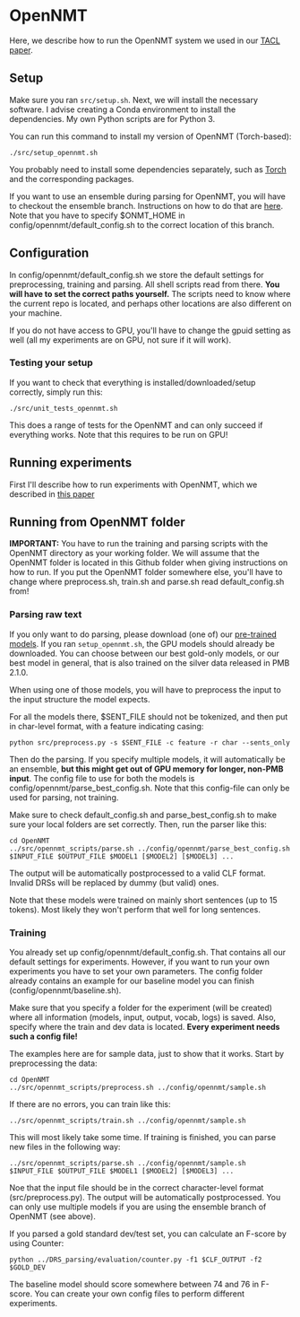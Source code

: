 # OpenNMT

Here, we describe how to run the OpenNMT system we used in our [TACL paper](https://www.mitpressjournals.org/doi/abs/10.1162/tacl_a_00241).

## Setup

Make sure you ran ``src/setup.sh``.  Next, we will install the necessary software. I advise creating a Conda environment to install the dependencies. My own Python scripts are for Python 3.

You can run this command to install my version of OpenNMT (Torch-based):

```
./src/setup_opennmt.sh
```

You probably need to install some dependencies separately, such as [Torch](http://torch.ch/docs/getting-started.html) and the corresponding packages.

If you want to use an ensemble during parsing for OpenNMT, you will have to checkout the ensemble branch. Instructions on how to do that are [here](http://forum.opennmt.net/t/ensemble-decoding/115/11). Note that you have to specify $ONMT_HOME in config/opennmt/default_config.sh to the correct location of this branch.

## Configuration

In config/opennmt/default_config.sh we store the default settings for preprocessing, training and parsing. All shell scripts read from there. **You will have to set the correct paths yourself.** The scripts need to know where the current repo is located, and perhaps other locations are also different on your machine.

If you do not have access to GPU, you'll have to change the gpuid setting as well (all my experiments are on GPU, not sure if it will work).

### Testing your setup ###

If you want to check that everything is installed/downloaded/setup correctly, simply run this:

```
./src/unit_tests_opennmt.sh
```

This does a range of tests for the OpenNMT and can only succeed if everything works. Note that this requires to be run on GPU!

## Running experiments ##

First I'll describe how to run experiments with OpenNMT, which we described in [this paper](https://www.mitpressjournals.org/doi/abs/10.1162/tacl_a_00241)

## Running from OpenNMT folder ##

**IMPORTANT:** You have to run the training and parsing scripts with the OpenNMT directory as your working folder. We will assume that the OpenNMT folder is located in this Github folder when giving instructions on how to run. If you put the OpenNMT folder somewhere else, you'll have to change where preprocess.sh, train.sh and parse.sh read default_config.sh from!

### Parsing raw text

If you only want to do parsing, please download (one of) our [pre-trained models](http://www.http://www.let.rug.nl/rikvannoord/DRS/TACL/models/). If you ran ``setup_opennmt.sh``, the GPU models should already be downloaded. You can choose between our best gold-only models, or our best model in general, that is also trained on the silver data released in PMB 2.1.0.

When using one of those models, you will have to preprocess the input to the input structure the model expects.

For all the models there, $SENT_FILE should not be tokenized, and then put in char-level format, with a feature indicating casing:

```
python src/preprocess.py -s $SENT_FILE -c feature -r char --sents_only
```

Then do the parsing. If you specify multiple models, it will automatically be an ensemble, **but this might get out of GPU memory for longer, non-PMB input**. The config file to use for both the models is config/opennmt/parse_best_config.sh. Note that this config-file can only be used for parsing, not training. 

Make sure to check default_config.sh and parse_best_config.sh to make sure your local folders are set correctly. Then, run the parser like this:

```
cd OpenNMT
../src/opennmt_scripts/parse.sh ../config/opennmt/parse_best_config.sh $INPUT_FILE $OUTPUT_FILE $MODEL1 [$MODEL2] [$MODEL3] ...
```

The output will be automatically postprocessed to a valid CLF format. Invalid DRSs will be replaced by dummy (but valid) ones.

Note that these models were trained on mainly short sentences (up to 15 tokens). Most likely they won't perform that well for long sentences.

### Training

You already set up config/opennmt/default_config.sh. That contains all our default settings for experiments. However, if you want to run your own experiments you have to set your own parameters. The config folder already contains an example for our baseline model you can finish (config/opennmt/baseline.sh).

Make sure that you specify a folder for the experiment (will be created) where all information (models, input, output, vocab, logs) is saved. Also, specify where the train and dev data is located. **Every experiment needs such a config file!**

The examples here are for sample data, just to show that it works. Start by preprocessing the data:

```
cd OpenNMT
../src/opennmt_scripts/preprocess.sh ../config/opennmt/sample.sh
```

If there are no errors, you can train like this:

```
../src/opennmt_scripts/train.sh ../config/opennmt/sample.sh
```

This will most likely take some time. If training is finished, you can parse new files in the following way:

```
../src/opennmt_scripts/parse.sh ../config/opennmt/sample.sh $INPUT_FILE $OUTPUT_FILE $MODEL1 [$MODEL2] [$MODEL3] ...
```

Noe that the input file should be in the correct character-level format (src/preprocess.py). The output will be automatically postprocessed. You can only use multiple models if you are using the ensemble branch of OpenNMT (see above).

If you parsed a gold standard dev/test set, you can calculate an F-score by using Counter:

```
python ../DRS_parsing/evaluation/counter.py -f1 $CLF_OUTPUT -f2 $GOLD_DEV
```

The baseline model should score somewhere between 74 and 76 in F-score. You can create your own config files to perform different experiments.
